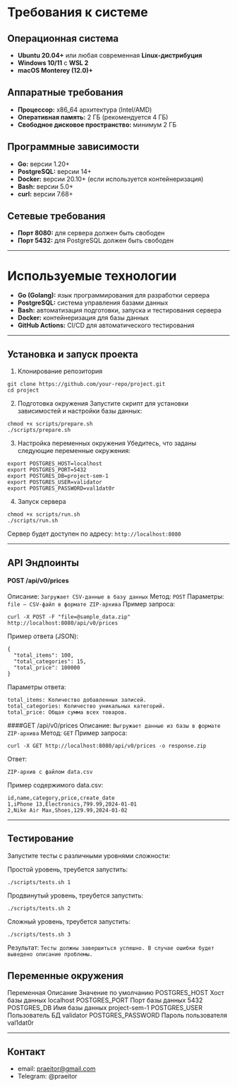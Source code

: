 # Требования к системе

## Операционная система  
- **Ubuntu 20.04+** или любая современная **Linux-дистрибуция**  
- **Windows 10/11** с **WSL 2**  
- **macOS Monterey (12.0)+**  

## Аппаратные требования  
- **Процессор:** x86_64 архитектура (Intel/AMD)  
- **Оперативная память:** 2 ГБ (рекомендуется 4 ГБ)  
- **Свободное дисковое пространство:** минимум 2 ГБ  

## Программные зависимости  
- **Go:** версии 1.20+  
- **PostgreSQL:** версии 14+  
- **Docker:** версии 20.10+ (если используется контейнеризация)  
- **Bash:** версии 5.0+  
- **curl:** версии 7.68+  

## Сетевые требования  
- **Порт 8080:** для сервера должен быть свободен  
- **Порт 5432:** для PostgreSQL должен быть свободен  

---

# Используемые технологии  
- **Go (Golang):** язык программирования для разработки сервера  
- **PostgreSQL:** система управления базами данных  
- **Bash:** автоматизация подготовки, запуска и тестирования сервера  
- **Docker:** контейнеризация для базы данных  
- **GitHub Actions:** CI/CD для автоматического тестирования  

---

## Установка и запуск проекта

1. Клонирование репозитория
```
git clone https://github.com/your-repo/project.git
cd project
```

2. Подготовка окружения
Запустите скрипт для установки зависимостей и настройки базы данных:
```
chmod +x scripts/prepare.sh
./scripts/prepare.sh
```

3. Настройка переменных окружения
Убедитесь, что заданы следующие переменные окружения:
```
export POSTGRES_HOST=localhost
export POSTGRES_PORT=5432
export POSTGRES_DB=project-sem-1
export POSTGRES_USER=validator
export POSTGRES_PASSWORD=val1dat0r
```

4. Запуск сервера
```
chmod +x scripts/run.sh
./scripts/run.sh
```

Сервер будет доступен по адресу: `http://localhost:8080`

---

## API Эндпоинты
#### POST /api/v0/prices
Описание: `Загружает CSV-данные в базу данных`
Метод: `POST`
Параметры: `file – CSV-файл в формате ZIP-архива`
Пример запроса:
```
curl -X POST -F "file=@sample_data.zip" http://localhost:8080/api/v0/prices
```
Пример ответа (JSON):
```
{
  "total_items": 100,
  "total_categories": 15,
  "total_price": 100000
}
```
Параметры ответа:
```
total_items: Количество добавленных записей.
total_categories: Количество уникальных категорий.
total_price: Общая сумма всех товаров.
```

####GET /api/v0/prices
Описание: `Выгружает данные из базы в формате ZIP-архива`
Метод: `GET`
Пример запроса:
```
curl -X GET http://localhost:8080/api/v0/prices -o response.zip

```
Ответ: 
```
ZIP-архив с файлом data.csv
```
Пример содержимого data.csv:
```
id,name,category,price,create_date
1,iPhone 13,Electronics,799.99,2024-01-01
2,Nike Air Max,Shoes,129.99,2024-01-02
```

---

## Тестирование
Запустите тесты с различными уровнями сложности:

Простой уровень, треубется запустить:
```
./scripts/tests.sh 1
```
Продвинутый уровень, треубется запустить:
```
./scripts/tests.sh 2
```
Сложный уровень, треубется запустить:
```
./scripts/tests.sh 3
```

Результат:
`Тесты должны завершиться успешно. В случае ошибки будет выведено описание проблемы.`

## Переменные окружения
Переменная	Описание	Значение по умолчанию
POSTGRES_HOST	Хост базы данных	localhost
POSTGRES_PORT	Порт базы данных	5432
POSTGRES_DB	Имя базы данных	project-sem-1
POSTGRES_USER	Пользователь БД	validator
POSTGRES_PASSWORD	Пароль пользователя	val1dat0r

---

## Контакт

- email: praeitor@gmail.com
- Telegram: @praeitor
